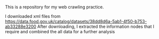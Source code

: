 This is a repository for my web crawling practice.

I downloaded xml files from https://data.food.gov.uk/catalog/datasets/38dd8d6a-5ab1-4f50-b753-ab33288e3200
After downloading, I extracted the information nodes that I require and combined the all data for a further analysis 
